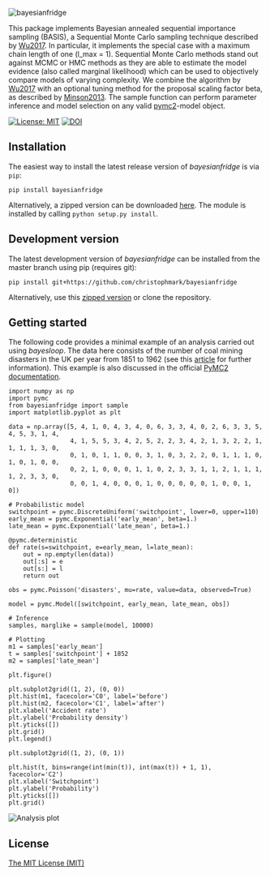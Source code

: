 ![bayesianfridge](https://raw.githubusercontent.com/christophmark/bayesianfridge/master/docs/images/logo-500px.png)

This package implements Bayesian annealed sequential importance sampling (BASIS), a Sequential Monte Carlo sampling technique described by [Wu2017](https://doi.org/10.1115/1.4037450). In particular, it implements the special case with a maximum chain length of one (l_max = 1). Sequential Monte Carlo methods stand out against MCMC or HMC methods as they are able to estimate the model evidence (also called marginal likelihood) which can be used to objectively compare models of varying complexity. We combine the algorithm by [Wu2017](https://doi.org/10.1115/1.4037450) with an optional tuning method for the proposal scaling factor beta, as described by [Minson2013](https://doi.org/10.1093/gji/ggt180). The sample function can perform parameter inference and model selection on any valid [pymc2](https://pymc-devs.github.io/pymc/)-model object.

[![License: MIT](https://img.shields.io/badge/License-MIT-blue.svg)](https://opensource.org/licenses/MIT)
[![DOI](https://zenodo.org/badge/128050340.svg)](https://zenodo.org/badge/latestdoi/128050340)

## Installation
The easiest way to install the latest release version of *bayesianfridge* is via `pip`:
```
pip install bayesianfridge
```
Alternatively, a zipped version can be downloaded [here](https://github.com/christophmark/bayesianfridge/releases). The module is installed by calling `python setup.py install`.

## Development version
The latest development version of *bayesianfridge* can be installed from the master branch using pip (requires git):
```
pip install git+https://github.com/christophmark/bayesianfridge
```
Alternatively, use this [zipped version](https://github.com/christophmark/bayesianfridge/zipball/master) or clone the repository.

## Getting started
The following code provides a minimal example of an analysis carried out using *bayesloop*. The data here consists of the number of coal mining disasters in the UK per year from 1851 to 1962 (see this [article](https://academic.oup.com/biomet/article-pdf/66/1/191/600109/66-1-191.pdf) for further information). This example is also discussed in the official [PyMC2 documentation](https://pymc-devs.github.io/pymc/tutorial.html).

```
import numpy as np
import pymc
from bayesianfridge import sample
import matplotlib.pyplot as plt

data = np.array([5, 4, 1, 0, 4, 3, 4, 0, 6, 3, 3, 4, 0, 2, 6, 3, 3, 5, 4, 5, 3, 1, 4,
                 4, 1, 5, 5, 3, 4, 2, 5, 2, 2, 3, 4, 2, 1, 3, 2, 2, 1, 1, 1, 1, 3, 0,
                 0, 1, 0, 1, 1, 0, 0, 3, 1, 0, 3, 2, 2, 0, 1, 1, 1, 0, 1, 0, 1, 0, 0,
                 0, 2, 1, 0, 0, 0, 1, 1, 0, 2, 3, 3, 1, 1, 2, 1, 1, 1, 1, 2, 3, 3, 0,
                 0, 0, 1, 4, 0, 0, 0, 1, 0, 0, 0, 0, 0, 1, 0, 0, 1, 0])

# Probabilistic model
switchpoint = pymc.DiscreteUniform('switchpoint', lower=0, upper=110)
early_mean = pymc.Exponential('early_mean', beta=1.)
late_mean = pymc.Exponential('late_mean', beta=1.)

@pymc.deterministic
def rate(s=switchpoint, e=early_mean, l=late_mean):
    out = np.empty(len(data))
    out[:s] = e
    out[s:] = l
    return out

obs = pymc.Poisson('disasters', mu=rate, value=data, observed=True)

model = pymc.Model([switchpoint, early_mean, late_mean, obs])

# Inference
samples, marglike = sample(model, 10000)

# Plotting
m1 = samples['early_mean']
t = samples['switchpoint'] + 1852
m2 = samples['late_mean']

plt.figure()

plt.subplot2grid((1, 2), (0, 0))
plt.hist(m1, facecolor='C0', label='before')
plt.hist(m2, facecolor='C1', label='after')
plt.xlabel('Accident rate')
plt.ylabel('Probability density')
plt.yticks([])
plt.grid()
plt.legend()

plt.subplot2grid((1, 2), (0, 1))

plt.hist(t, bins=range(int(min(t)), int(max(t)) + 1, 1), facecolor='C2')
plt.xlabel('Switchpoint')
plt.ylabel('Probability')
plt.yticks([])
plt.grid()
```

![Analysis plot](https://raw.githubusercontent.com/christophmark/bayesianfridge/master/docs/images/minimal-example.png)

## License
[The MIT License (MIT)](https://github.com/christophmark/bayesianfridge/blob/master/LICENSE)
